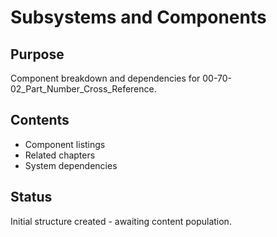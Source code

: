 # Subsystems and Components

## Purpose
Component breakdown and dependencies for 00-70-02_Part_Number_Cross_Reference.

## Contents
- Component listings
- Related chapters
- System dependencies

## Status
Initial structure created - awaiting content population.
